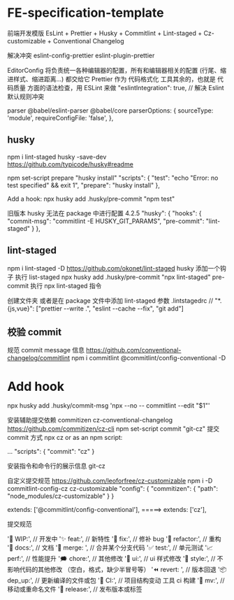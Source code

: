 # FE-specification-template

前端开发模版 EsLint + Prettier + Husky + Commitlint + Lint-staged + Cz-customizable + Conventional Changelog

解决冲突 eslint-config-prettier eslint-plugin-prettier

EditorConfig 将负责统一各种编辑器的配置，所有和编辑器相关的配置 (行尾、缩进样式、缩进距离...) 都交给它 Prettier 作为 代码格式化 工具其余的，也就是 代码质量 方面的语法检查，用 ESLint 来做 "eslintIntegration": true, // 解决 Eslint 默认规则冲突

parser @babel/eslint-parser @babel/core parserOptions: { sourceType: 'module', requireConfigFile: 'false', },

## husky

npm i lint-staged husky -save-dev https://github.com/typicode/husky#readme

npm set-script prepare "husky install" "scripts": { "test": "echo \"Error: no test specified\" && exit 1", "prepare": "husky install" },

Add a hook: npx husky add .husky/pre-commit "npm test"

旧版本 husky 无法在 package 中进行配置 4.2.5 "husky": { "hooks": { "commit-msg": "commitlint -E HUSKY_GIT_PARAMS", "pre-commit": "lint-staged" } },

## lint-staged

npm i lint-staged -D https://github.com/okonet/lint-staged husky 添加一个钩子 执行 list-staged npx husky add .husky/pre-commit "npx lint-staged" pre-commit 执行 npx lint-staged 指令

创建文件夹 或者是在 package 文件中添加 lint-staged 参数 .lintstagedrc // "\*.{js,vue}": ["prettier --write .", "eslint --cache --fix", "git add"]

## 校验 commit

规范 commit message 信息 https://github.com/conventional-changelog/commitlint npm i commitlint @commitlint/config-conventional -D

# Add hook

npx husky add .husky/commit-msg 'npx --no -- commitlint --edit "$1"'

安装辅助提交依赖 commitizen cz-conventional-changelog https://github.com/commitizen/cz-cli npm set-script commit "git-cz" 提交 commit 方式 npx cz or as an npm script:

... "scripts": { "commit": "cz" }

安装指令和命令行的展示信息 git-cz

自定义提交规范 https://github.com/leoforfree/cz-customizable npm i -D commitlint-config-cz cz-customizable "config": { "commitizen": { "path": "node_modules/cz-customizable" } }

extends: ['@commitlint/config-conventional'], =====> extends: ['cz'],

提交规范

'💪 WIP:', // 开发中 '✨ feat:', // 新特性 '🐛 fix:', // 修补 bug '🔨 refactor:', // 重构 '📝 docs:', // 文档 '🔀 merge: ', // 合并某个分支代码 '✅ test:', // 单元测试 '📈 perf:', // 性能提升 '🗯 chore:', // 其他修改 '💄 ui:', // ui 样式修改 '🎨 style:', // 不影响代码的其他修改 （空白，格式，缺少半冒号等） '⏪ revert: ', // 版本回退 '📦 dep_up:', // 更新编译的文件或包 '🔧 CI:', // 项目结构变动 工具 ci 构建 '🚚 mv:', // 移动或重命名文件 '🚀 release:', // 发布版本或标签
